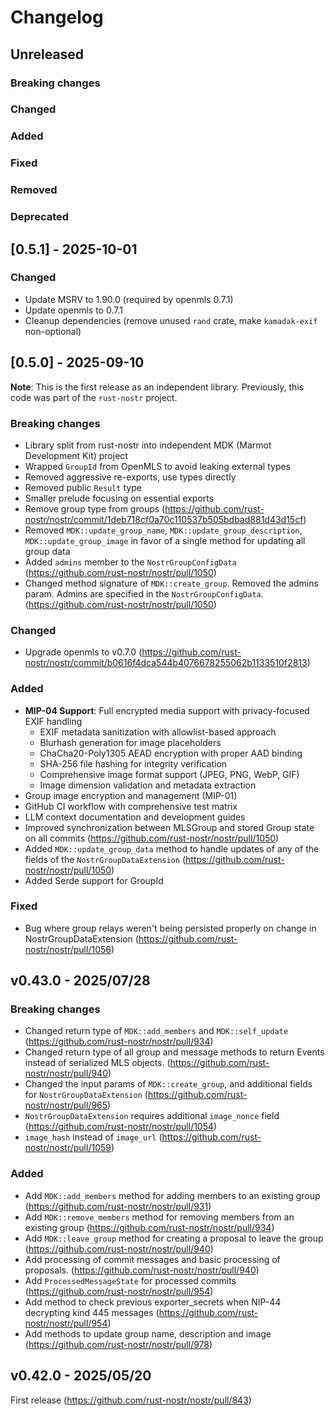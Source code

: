 # Changelog

<!-- All notable changes to this project will be documented in this file. -->

<!-- The format is based on [Keep a Changelog](https://keepachangelog.com/en/1.1.0/), -->
<!-- and this project adheres to [Semantic Versioning](https://semver.org/spec/v2.0.0.html). -->

<!-- Template

## Unreleased

### Breaking changes

### Changed

### Added

### Fixed

### Removed

### Deprecated

-->

## Unreleased

### Breaking changes

### Changed

### Added

### Fixed

### Removed

### Deprecated

## [0.5.1] - 2025-10-01

### Changed

- Update MSRV to 1.90.0 (required by openmls 0.7.1)
- Update openmls to 0.7.1
- Cleanup dependencies (remove unused `rand` crate, make `kamadak-exif` non-optional)

## [0.5.0] - 2025-09-10

**Note**: This is the first release as an independent library. Previously, this code was part of the `rust-nostr` project.

### Breaking changes

- Library split from rust-nostr into independent MDK (Marmot Development Kit) project
- Wrapped `GroupId` from OpenMLS to avoid leaking external types
- Removed aggressive re-exports, use types directly
- Removed public `Result` type
- Smaller prelude focusing on essential exports
- Remove group type from groups (https://github.com/rust-nostr/nostr/commit/1deb718cf0a70c110537b505bdbad881d43d15cf)
- Removed `MDK::update_group_name`, `MDK::update_group_description`, `MDK::update_group_image` in favor of a single method for updating all group data
- Added `admins` member to the `NostrGroupConfigData` (https://github.com/rust-nostr/nostr/pull/1050)
- Changed method signature of `MDK::create_group`. Removed the admins param. Admins are specified in the `NostrGroupConfigData`. (https://github.com/rust-nostr/nostr/pull/1050)

### Changed

- Upgrade openmls to v0.7.0 (https://github.com/rust-nostr/nostr/commit/b0616f4dca544b4076678255062b1133510f2813)

### Added

- **MIP-04 Support**: Full encrypted media support with privacy-focused EXIF handling
  - EXIF metadata sanitization with allowlist-based approach
  - Blurhash generation for image placeholders
  - ChaCha20-Poly1305 AEAD encryption with proper AAD binding
  - SHA-256 file hashing for integrity verification
  - Comprehensive image format support (JPEG, PNG, WebP, GIF)
  - Image dimension validation and metadata extraction
- Group image encryption and management (MIP-01)
- GitHub CI workflow with comprehensive test matrix
- LLM context documentation and development guides
- Improved synchronization between MLSGroup and stored Group state on all commits (https://github.com/rust-nostr/nostr/pull/1050)
- Added `MDK::update_group_data` method to handle updates of any of the fields of the `NostrGroupDataExtension` (https://github.com/rust-nostr/nostr/pull/1050)
- Added Serde support for GroupId

### Fixed

- Bug where group relays weren't being persisted properly on change in NostrGroupDataExtension (https://github.com/rust-nostr/nostr/pull/1056)

## v0.43.0 - 2025/07/28

### Breaking changes

- Changed return type of `MDK::add_members` and `MDK::self_update` (https://github.com/rust-nostr/nostr/pull/934)
- Changed return type of all group and message methods to return Events instead of serialized MLS objects. (https://github.com/rust-nostr/nostr/pull/940)
- Changed the input params of `MDK::create_group`, and additional fields for `NostrGroupDataExtension` (https://github.com/rust-nostr/nostr/pull/965)
- `NostrGroupDataExtension` requires additional `image_nonce` field (https://github.com/rust-nostr/nostr/pull/1054)
- `image_hash` instead of `image_url` (https://github.com/rust-nostr/nostr/pull/1059)

### Added

- Add `MDK::add_members` method for adding members to an existing group (https://github.com/rust-nostr/nostr/pull/931)
- Add `MDK::remove_members` method for removing members from an existing group (https://github.com/rust-nostr/nostr/pull/934)
- Add `MDK::leave_group` method for creating a proposal to leave the group (https://github.com/rust-nostr/nostr/pull/940)
- Add processing of commit messages and basic processing of proposals. (https://github.com/rust-nostr/nostr/pull/940)
- Add `ProcessedMessageState` for processed commits (https://github.com/rust-nostr/nostr/pull/954)
- Add method to check previous exporter_secrets when NIP-44 decrypting kind 445 messages (https://github.com/rust-nostr/nostr/pull/954)
- Add methods to update group name, description and image (https://github.com/rust-nostr/nostr/pull/978)

## v0.42.0 - 2025/05/20

First release (https://github.com/rust-nostr/nostr/pull/843)
